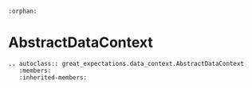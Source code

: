 ```{eval-rst}

:orphan:

```

# AbstractDataContext

```{eval-rst}
.. autoclass:: great_expectations.data_context.AbstractDataContext
   :members:
   :inherited-members:

```
